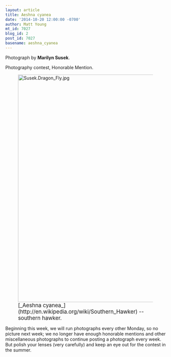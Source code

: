 ```yaml
---
layout: article
title: Aeshna cyanea
date: '2014-10-20 12:00:00 -0700'
author: Matt Young
mt_id: 7027
blog_id: 2
post_id: 7027
basename: aeshna_cyanea
---
```

Photograph by **Marilyn Susek**.

Photography contest, Honorable Mention.

<figure>
<img src="/PT/uploads/2014/Susek.Dragon_Fly.jpg" alt="Susek.Dragon_Fly.jpg" width="600" height="716" />
<figcaption markdown="span">
<big>[_Aeshna cyanea_](http://en.wikipedia.org/wiki/Southern_Hawker) -- southern hawker.</big>

</figcaption>
</figure>

Beginning this week, we will run photographs every other Monday, so no picture next week; we no longer have enough honorable mentions and other miscellaneous photographs to continue posting a photograph every week. But polish your lenses (very carefully) and keep an eye out for the contest in the summer.
